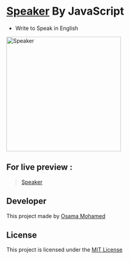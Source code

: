 # [Speaker](https://osama-mohamed.github.io/speaker_js) By JavaScript
* Write to Speak in English

[<img src="https://upload.wikimedia.org/wikipedia/commons/thumb/9/99/Unofficial_JavaScript_logo_2.svg/220px-Unofficial_JavaScript_logo_2.svg.png" width="300" title="Speaker" >](https://github.com/osama-mohamed)


## For live preview :
> [Speaker](https://osama-mohamed.github.io/speaker_js)


## Developer
This project made by [Osama Mohamed](https://www.facebook.com/osama.mohamed.ms)

## License
This project is licensed under the [MIT License](https://opensource.org/licenses/MIT)
